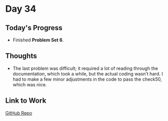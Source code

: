 # Day 34

## Today's Progress
- Finished **Problem Set 6**.

## Thoughts
- The last problem was difficult; it required a lot of reading through the documentation, which took a while, but the actual coding wasn’t hard. I had to make a few minor adjustments in the code to pass the check50, which was nice.

## Link to Work
[GitHub Repo](https://github.com/V-Paritosh/CS50-Python)